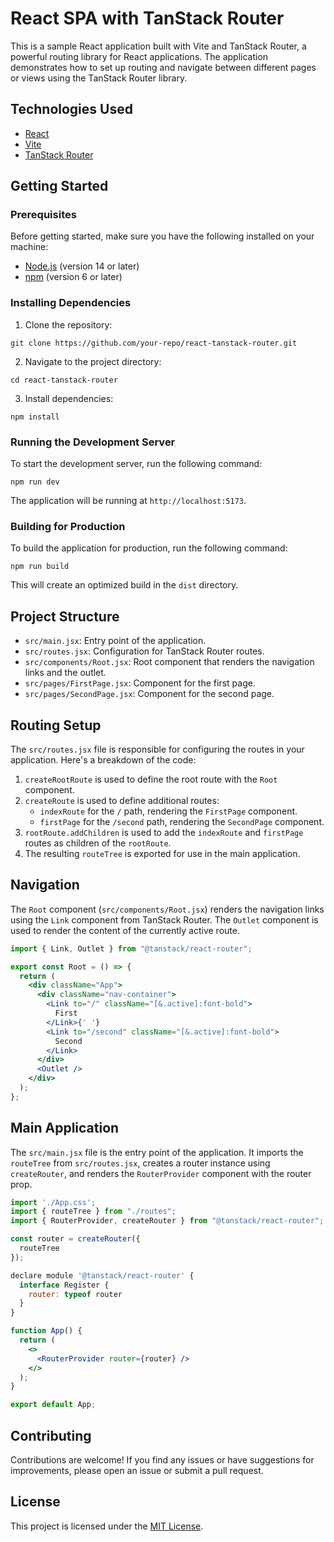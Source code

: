 # React SPA with TanStack Router

This is a sample React application built with Vite and TanStack Router, a powerful routing library for React applications. The application demonstrates how to set up routing and navigate between different pages or views using the TanStack Router library.

## Technologies Used

- [React](https://reactjs.org/)
- [Vite](https://vitejs.dev/)
- [TanStack Router](https://tanstack.com/router/v1)

## Getting Started

### Prerequisites

Before getting started, make sure you have the following installed on your machine:

- [Node.js](https://nodejs.org/) (version 14 or later)
- [npm](https://www.npmjs.com/) (version 6 or later)

### Installing Dependencies

1. Clone the repository:

```
git clone https://github.com/your-repo/react-tanstack-router.git
```

2. Navigate to the project directory:

```
cd react-tanstack-router
```

3. Install dependencies:

```
npm install
```

### Running the Development Server

To start the development server, run the following command:

```
npm run dev
```

The application will be running at `http://localhost:5173`.

### Building for Production

To build the application for production, run the following command:

```
npm run build
```

This will create an optimized build in the `dist` directory.

## Project Structure

- `src/main.jsx`: Entry point of the application.
- `src/routes.jsx`: Configuration for TanStack Router routes.
- `src/components/Root.jsx`: Root component that renders the navigation links and the outlet.
- `src/pages/FirstPage.jsx`: Component for the first page.
- `src/pages/SecondPage.jsx`: Component for the second page.

## Routing Setup

The `src/routes.jsx` file is responsible for configuring the routes in your application. Here's a breakdown of the code:

1. `createRootRoute` is used to define the root route with the `Root` component.
2. `createRoute` is used to define additional routes:
   - `indexRoute` for the `/` path, rendering the `FirstPage` component.
   - `firstPage` for the `/second` path, rendering the `SecondPage` component.
3. `rootRoute.addChildren` is used to add the `indexRoute` and `firstPage` routes as children of the `rootRoute`.
4. The resulting `routeTree` is exported for use in the main application.

## Navigation

The `Root` component (`src/components/Root.jsx`) renders the navigation links using the `Link` component from TanStack Router. The `Outlet` component is used to render the content of the currently active route.

```jsx
import { Link, Outlet } from "@tanstack/react-router";

export const Root = () => {
  return (
    <div className="App">
      <div className="nav-container">
        <Link to="/" className="[&.active]:font-bold">
          First
        </Link>{' '}
        <Link to="/second" className="[&.active]:font-bold">
          Second
        </Link>
      </div>
      <Outlet />
    </div>
  );
};
```

## Main Application

The `src/main.jsx` file is the entry point of the application. It imports the `routeTree` from `src/routes.jsx`, creates a router instance using `createRouter`, and renders the `RouterProvider` component with the router prop.

```jsx
import './App.css';
import { routeTree } from "./routes";
import { RouterProvider, createRouter } from "@tanstack/react-router";

const router = createRouter({
  routeTree
});

declare module '@tanstack/react-router' {
  interface Register {
    router: typeof router
  }
}

function App() {
  return (
    <>
      <RouterProvider router={router} />
    </>
  );
}

export default App;
```

## Contributing

Contributions are welcome! If you find any issues or have suggestions for improvements, please open an issue or submit a pull request.

## License

This project is licensed under the [MIT License](LICENSE).
